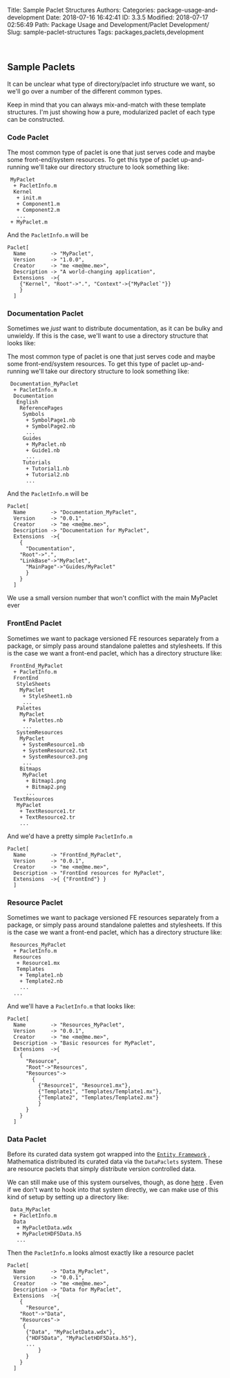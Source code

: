 Title: Sample Paclet Structures
Authors: 
Categories: package-usage-and-development
Date: 2018-07-16 16:42:41
ID: 3.3.5
Modified: 2018-07-17 02:56:49
Path: Package Usage and Development/Paclet Development/
Slug: sample-paclet-structures
Tags: packages,paclets,development

<a id="sample-paclets" style="width:0;height:0;margin:0;padding:0;">&zwnj;</a>

## Sample Paclets

It can be unclear what type of directory/paclet info structure we want, so we'll go over a number of the different common types.

Keep in mind that you can always mix-and-match with these template structures. I'm just showing how a pure, modularized paclet of each type can be constructed.

### Code Paclet

The most common type of paclet is one that just serves code and maybe some front-end/system resources. To get this type of paclet up-and-running we'll take our directory structure to look something like:

```none
 MyPaclet 
  + PacletInfo.m 
  Kernel 
   + init.m 
   + Component1.m 
   + Component2.m 
   ...
 + MyPaclet.m
```

And the  ```PacletInfo.m```  will be 

    Paclet[
      Name        -> "MyPaclet",
      Version     -> "1.0.0",
      Creator     -> "me <me@me.me>",
      Description -> "A world-changing application",
      Extensions  ->{
        {"Kernel", "Root"->".", "Context"->{"MyPaclet`"}}
        }
      ]

### Documentation Paclet

Sometimes we  *just*  want to distribute documentation, as it can be bulky and unwieldy. If this is the case, we'll want to use a directory structure that looks like:

The most common type of paclet is one that just serves code and maybe some front-end/system resources. To get this type of paclet up-and-running we'll take our directory structure to look something like:

```none
 Documentation_MyPaclet 
  + PacletInfo.m 
  Documentation 
   English 
    ReferencePages 
     Symbols 
      + SymbolPage1.nb 
      + SymbolPage2.nb 
      ... 
     Guides 
      + MyPaclet.nb 
      + Guide1.nb 
      ... 
     Tutorials 
      + Tutorial1.nb 
      + Tutorial2.nb 
      ...
```

And the  ```PacletInfo.m```  will be 

    Paclet[
      Name        -> "Documentation_MyPaclet",
      Version     -> "0.0.1",
      Creator     -> "me <me@me.me>",
      Description -> "Documentation for MyPaclet",
      Extensions  ->{
        {
          "Documentation",
        "Root"->".", 
        "LinkBase"->"MyPaclet",
          "MainPage"->"Guides/MyPaclet"
          }
        }
      ]

We use a small version number that won't conflict with the main MyPaclet ever

### FrontEnd Paclet

Sometimes we want to package versioned FE resources separately from a package, or simply pass around standalone palettes and stylesheets. If this is the case we want a front-end paclet, which has a directory structure like:

```none
 FrontEnd_MyPaclet 
  + PacletInfo.m 
  FrontEnd 
   StyleSheets 
    MyPaclet 
     + StyleSheet1.nb 
     ... 
   Palettes 
    MyPaclet 
     + Palettes.nb 
     ... 
   SystemResources 
    MyPaclet 
     + SystemResource1.nb 
     + SystemResource2.txt 
     + SystemResource3.png 
     ... 
    Bitmaps 
     MyPaclet 
      + Bitmap1.png 
      + Bitmap2.png 
      ... 
  TextResources 
   MyPaclet 
    + TextResource1.tr 
    + TextResource2.tr 
    ...
```

And we'd have a pretty simple   ```PacletInfo.m```  

    Paclet[
      Name        -> "FrontEnd_MyPaclet",
      Version     -> "0.0.1",
      Creator     -> "me <me@me.me>",
      Description -> "FrontEnd resources for MyPaclet",
      Extensions  ->{ {"FrontEnd"} }
      ]

### Resource Paclet

Sometimes we want to package versioned FE resources separately from a package, or simply pass around standalone palettes and stylesheets. If this is the case we want a front-end paclet, which has a directory structure like:

```none
 Resources_MyPaclet 
  + PacletInfo.m 
  Resources 
   + Resource1.mx 
   Templates 
    + Template1.nb 
    + Template2.nb 
    ...
  ... 
```

And we'll have a   ```PacletInfo.m```  that looks like:

    Paclet[
      Name        -> "Resources_MyPaclet",
      Version     -> "0.0.1",
      Creator     -> "me <me@me.me>",
      Description -> "Basic resources for MyPaclet",
      Extensions  ->{ 
        {
          "Resource",
          "Root"->"Resources",
          "Resources"->
            {
              {"Resource1", "Resource1.mx"},
              {"Template1", "Templates/Template1.mx"},
              {"Template2", "Templates/Template2.mx"}
              }
          }
        }
      ]

### Data Paclet

Before its curated data system got wrapped into the  [```Entity Framework```](https://reference.wolfram.com/language/guide/KnowledgeRepresentationAndAccess.html) ,  Mathematica distributed its curated data via the  ```DataPaclets```  system. These are resource paclets that simply distribute version controlled data.

We can still make use of this system ourselves, though, as done  [here](https://mathematica.stackexchange.com/q/146220/38205) . Even if we don't want to hook into that system directly, we can make use of this kind of setup by setting up a directory like:

```none
 Data_MyPaclet 
  + PacletInfo.m 
  Data 
   + MyPacletData.wdx 
   + MyPacletHDF5Data.h5 
   ...
```

Then the   ```PacletInfo.m```  looks almost exactly like a resource paclet

    Paclet[
      Name        -> "Data_MyPaclet",
      Version     -> "0.0.1",
      Creator     -> "me <me@me.me>",
      Description -> "Data for MyPaclet",
      Extensions  ->{
        {
          "Resource",
        "Root"->"Data", 
        "Resources"->
         {
          {"Data", "MyPacletData.wdx"},
          {"HDF5Data", "MyPacletHDF5Data.h5"},
          ...
              }
          }
        }
      ]